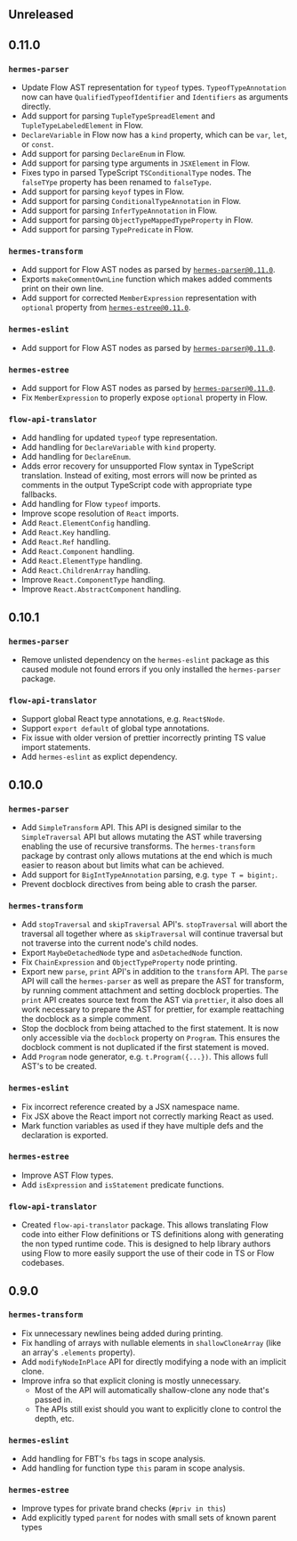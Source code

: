 ## Unreleased

## 0.11.0

### `hermes-parser`

- Update Flow AST representation for `typeof` types. `TypeofTypeAnnotation` now can have `QualifiedTypeofIdentifier` and `Identifiers` as arguments directly.
- Add support for parsing `TupleTypeSpreadElement` and `TupleTypeLabeledElement` in Flow.
- `DeclareVariable` in Flow now has a `kind` property, which can be `var`, `let`, or `const`.
- Add support for parsing `DeclareEnum` in Flow.
- Add support for parsing type arguments in `JSXElement` in Flow.
- Fixes typo in parsed TypeScript `TSConditionalType` nodes. The `falseTYpe` property has been renamed to `falseType`.
- Add support for parsing `keyof` types in Flow.
- Add support for parsing `ConditionalTypeAnnotation` in Flow.
- Add support for parsing `InferTypeAnnotation` in Flow.
- Add support for parsing `ObjectTypeMappedTypeProperty` in Flow.
- Add support for parsing `TypePredicate` in Flow.

### `hermes-transform`
- Add support for Flow AST nodes as parsed by [`hermes-parser@0.11.0`](#`hermes-parser`).
- Exports `makeCommentOwnLine` function which makes added comments print on their own line.
- Add support for corrected `MemberExpression` representation with `optional` property from [`hermes-estree@0.11.0`](#`hermes-estree`).

### `hermes-eslint`
- Add support for Flow AST nodes as parsed by [`hermes-parser@0.11.0`](#`hermes-parser`).

### `hermes-estree`
- Add support for Flow AST nodes as parsed by [`hermes-parser@0.11.0`](#`hermes-parser`).
- Fix `MemberExpression` to properly expose `optional` property in Flow.

### `flow-api-translator`
- Add handling for updated `typeof` type representation.
- Add handling for `DeclareVariable` with `kind` property.
- Add handling for `DeclareEnum`.
- Adds error recovery for unsupported Flow syntax in TypeScript translation. Instead of exiting, most errors will now be printed as comments in the output TypeScript code with appropriate type fallbacks.
- Add handling for Flow `typeof` imports.
- Improve scope resolution of `React` imports.
- Add `React.ElementConfig` handling.
- Add `React.Key` handling.
- Add `React.Ref` handling.
- Add `React.Component` handling.
- Add `React.ElementType` handling.
- Add `React.ChildrenArray` handling.
- Improve `React.ComponentType` handling.
- Improve `React.AbstractComponent` handling.

## 0.10.1

### `hermes-parser`

- Remove unlisted dependency on the `hermes-eslint` package as this caused module not found errors if you only installed the `hermes-parser` package.

### `flow-api-translator`

- Support global React type annotations, e.g. `React$Node`.
- Support `export default` of global type annotations.
- Fix issue with older version of prettier incorrectly printing TS value import statements.
- Add `hermes-eslint` as explict dependency.

## 0.10.0

### `hermes-parser`

- Add `SimpleTransform` API. This API is designed similar to the `SimpleTraversal` API but allows mutating the AST while traversing enabling the use of recursive transforms. The `hermes-transform` package by contrast only allows mutations at the end which is much easier to reason about but limits what can be achieved.
- Add support for `BigIntTypeAnnotation` parsing, e.g. `type T = bigint;`.
- Prevent docblock directives from being able to crash the parser.

### `hermes-transform`

- Add `stopTraversal` and `skipTraversal` API's. `stopTraversal` will abort the traversal all together where as `skipTraversal` will continue traversal but not traverse into the current node's child nodes.
- Export `MaybeDetachedNode` type and `asDetachedNode` function.
- Fix `ChainExpression` and `ObjectTypeProperty` node printing.
- Export new `parse`, `print` API's in addition to the `transform` API. The `parse` API will call the `hermes-parser` as well as prepare the AST for transform, by running comment attachment and setting docblock properties. The `print` API creates source text from the AST via `prettier`, it also does all work necessary to prepare the AST for prettier, for example reattaching the docblock as a simple comment.
- Stop the docblock from being attached to the first statement. It is now only accessible via the `docblock` property on `Program`. This ensures the docblock comment is not duplicated if the first statement is moved.
- Add `Program` node generator, e.g. `t.Program({...})`. This allows full AST's to be created.

### `hermes-eslint`

- Fix incorrect reference created by a JSX namespace name.
- Fix JSX above the React import not correctly marking React as used.
- Mark function variables as used if they have multiple defs and the declaration is exported.

### `hermes-estree`

- Improve AST Flow types.
- Add `isExpression` and `isStatement` predicate functions.

### `flow-api-translator`

- Created `flow-api-translator` package. This allows translating Flow code into either Flow definitions or TS definitions along with generating the non typed runtime code. This is designed to help library authors using Flow to more easily support the use of their code in TS or Flow codebases.

## 0.9.0

### `hermes-transform`

- Fix unnecessary newlines being added during printing.
- Fix handling of arrays with nullable elements in `shallowCloneArray` (like an array's `.elements` property).
- Add `modifyNodeInPlace` API for directly modifying a node with an implicit clone.
- Improve infra so that explicit cloning is mostly unnecessary.
    - Most of the API will automatically shallow-clone any node that's passed in.
    - The APIs still exist should you want to explicitly clone to control the depth, etc.

### `hermes-eslint`

- Add handling for FBT's `fbs` tags in scope analysis.
- Add handling for function type `this` param in scope analysis.

### `hermes-estree`

- Improve types for private brand checks (`#priv in this`)
- Add explicitly typed `parent` for nodes with small sets of known parent types
